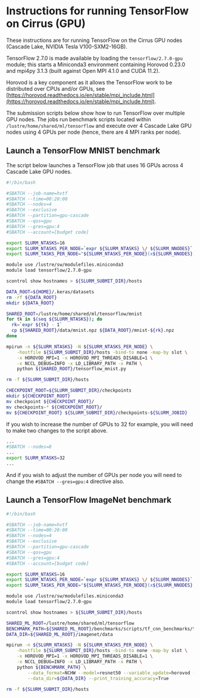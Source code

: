Instructions for running TensorFlow on Cirrus (GPU)
===================================================

These instructions are for running TensorFlow on the Cirrus GPU nodes (Cascade Lake, NVIDIA Tesla V100-SXM2-16GB).

TensorFlow 2.7.0 is made available by loading the `tensorflow/2.7.0-gpu` module; this starts a Miniconda3 environment
containing Horovod 0.23.0 and mpi4py 3.1.3 (built against Open MPI 4.1.0 and CUDA 11.2).

Horovod is a key component as it allows the TensorFlow work to be distributed over CPUs and/or GPUs,
see [https://horovod.readthedocs.io/en/stable/mpi_include.html](https://horovod.readthedocs.io/en/stable/mpi_include.html).

The submission scripts below show how to run TensorFlow over multiple GPU nodes.
The jobs run benchmark scripts located within `/lustre/home/shared/ml/tensorflow` and
execute over 4 Cascade Lake GPU nodes using 4 GPUs per node (hence, there are 4 MPI ranks per node).


Launch a TensorFlow MNIST benchmark
-----------------------------------

The script below launches a TensorFlow job that uses 16 GPUs across 4 Cascade Lake GPU nodes.


```bash
#!/bin/bash

#SBATCH --job-name=hvtf
#SBATCH --time=00:20:00
#SBATCH --nodes=4
#SBATCH --exclusive
#SBATCH --partition=gpu-cascade
#SBATCH --qos=gpu
#SBATCH --gres=gpu:4
#SBATCH --account=[budget code]

export SLURM_NTASKS=16
export SLURM_NTASKS_PER_NODE=`expr ${SLURM_NTASKS} \/ ${SLURM_NNODES}`
export SLURM_TASKS_PER_NODE="${SLURM_NTASKS_PER_NODE}(x${SLURM_NNODES})"

module use /lustre/sw/modulefiles.miniconda3
module load tensorflow/2.7.0-gpu

scontrol show hostnames > ${SLURM_SUBMIT_DIR}/hosts

DATA_ROOT=${HOME}/.keras/datasets
rm -rf ${DATA_ROOT}
mkdir ${DATA_ROOT}

SHARED_ROOT=/lustre/home/shared/ml/tensorflow/mnist
for tk in $(seq ${SLURM_NTASKS}); do
  rk=`expr ${tk} - 1`
  cp ${SHARED_ROOT}/data/mnist.npz ${DATA_ROOT}/mnist-${rk}.npz
done

mpirun -n ${SLURM_NTASKS} -N ${SLURM_NTASKS_PER_NODE} \
    -hostfile ${SLURM_SUBMIT_DIR}/hosts -bind-to none -map-by slot \
    -x HOROVOD_MPI=1 -x HOROVOD_MPI_THREADS_DISABLE=1 \
    -x NCCL_DEBUG=INFO -x LD_LIBRARY_PATH -x PATH \
    python ${SHARED_ROOT}/tensorflow_mnist.py

rm -f ${SLURM_SUBMIT_DIR}/hosts

CHECKPOINT_ROOT=${SLURM_SUBMIT_DIR}/checkpoints
mkdir ${CHECKPOINT_ROOT}
mv checkpoint ${CHECKPOINT_ROOT}/
mv checkpoints-* ${CHECKPOINT_ROOT}/
mv ${CHECKPOINT_ROOT} ${SLURM_SUBMIT_DIR}/checkpoints-${SLURM_JOBID}
```


If you wish to increase the number of GPUs to 32 for example, you will need to make
two changes to the script above.

```bash
...
#SBATCH --nodes=8
...
export SLURM_NTASKS=32
...
```

And if you wish to adjust the number of GPUs per node you will need to change
the `#SBATCH --gres=gpu:4` directive also.


Launch a TensorFlow ImageNet benchmark
--------------------------------------

```bash
#!/bin/bash

#SBATCH --job-name=hvtf
#SBATCH --time=00:20:00
#SBATCH --nodes=4
#SBATCH --exclusive
#SBATCH --partition=gpu-cascade
#SBATCH --qos=gpu
#SBATCH --gres=gpu:4
#SBATCH --account=[budget code]

export SLURM_NTASKS=16
export SLURM_NTASKS_PER_NODE=`expr ${SLURM_NTASKS} \/ ${SLURM_NNODES}`
export SLURM_TASKS_PER_NODE="${SLURM_NTASKS_PER_NODE}(x${SLURM_NNODES})"

module use /lustre/sw/modulefiles.miniconda3
module load tensorflow/2.7.0-gpu

scontrol show hostnames > ${SLURM_SUBMIT_DIR}/hosts

SHARED_ML_ROOT=/lustre/home/shared/ml/tensorflow
BENCHMARK_PATH=${SHARED_ML_ROOT}/benchmarks/scripts/tf_cnn_benchmarks/tf_cnn_benchmarks.py
DATA_DIR=${SHARED_ML_ROOT}/imagenet/data

mpirun -n ${SLURM_NTASKS} -N ${SLURM_NTASKS_PER_NODE} \
    -hostfile ${SLURM_SUBMIT_DIR}/hosts -bind-to none -map-by slot \
    -x HOROVOD_MPI=1 -x HOROVOD_MPI_THREADS_DISABLE=1 \
    -x NCCL_DEBUG=INFO -x LD_LIBRARY_PATH -x PATH \
    python ${BENCHMARK_PATH} \
        --data_format=NCHW --model=resnet50 --variable_update=horovod --num_gpus=1 \
        --data_dir=${DATA_DIR} --print_training_accuracy=True

rm -f ${SLURM_SUBMIT_DIR}/hosts
```
